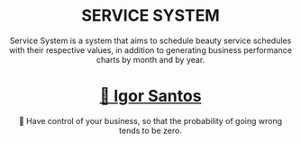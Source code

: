 <h1 align="center">SERVICE SYSTEM</h1>

<p align="center">Service System is a system that aims to schedule beauty service schedules with their respective values, in addition to generating business performance charts by month and by year.</p>
<h1 align="center">
    <a href="https://github.com/igorsantos314">🔗 Igor Santos</a>
</h1>
<p align="center">🚀 Have control of your business, so that the probability of going wrong tends to be zero.</p>
